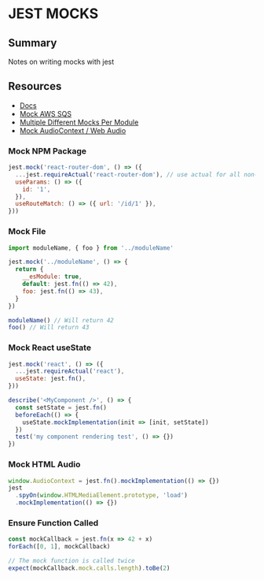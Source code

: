 # JEST MOCKS

## Summary

Notes on writing mocks with jest

## Resources

- [Docs](https://jestjs.io/docs/en/mock-functions)
- [Mock AWS SQS](https://itnext.io/mock-promisified-aws-service-operation-calls-with-jest-6f11a22a371)
- [Multiple Different Mocks Per Module](https://medium.com/trabe/mocking-different-values-for-the-same-module-using-jest-a7b8d358d78b)
- [Mock AudioContext / Web Audio](https://stackoverflow.com/questions/51829319/how-to-mock-video-pause-function-using-jest)

### Mock NPM Package

```javascript
jest.mock('react-router-dom', () => ({
  ...jest.requireActual('react-router-dom'), // use actual for all non-hook parts
  useParams: () => ({
    id: '1',
  }),
  useRouteMatch: () => ({ url: '/id/1' }),
}))
```

### Mock File

```javascript
import moduleName, { foo } from '../moduleName'

jest.mock('../moduleName', () => {
  return {
    __esModule: true,
    default: jest.fn(() => 42),
    foo: jest.fn(() => 43),
  }
})

moduleName() // Will return 42
foo() // Will return 43
```

### Mock React useState

```javascript
jest.mock('react', () => ({
  ...jest.requireActual('react'),
  useState: jest.fn(),
}))

describe('<MyComponent />', () => {
  const setState = jest.fn()
  beforeEach(() => {
    useState.mockImplementation(init => [init, setState])
  })
  test('my component rendering test', () => {})
})
```

### Mock HTML Audio

```javascript
window.AudioContext = jest.fn().mockImplementation(() => {})
jest
  .spyOn(window.HTMLMediaElement.prototype, 'load')
  .mockImplementation(() => {})
```

### Ensure Function Called

```javascript
const mockCallback = jest.fn(x => 42 + x)
forEach([0, 1], mockCallback)

// The mock function is called twice
expect(mockCallback.mock.calls.length).toBe(2)
```
